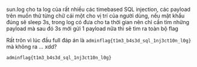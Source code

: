 sun.log cho ta log của rất nhiều các timebased SQL injection, các payload trên muốn thử từng chữ cái một cho vị trí của người dùng, nếu mật khẩu đúng sẽ sleep 3s, trong log có đưa cho ta thời gian nên chỉ cần tìm những payload mà sau đó 3s mới gửi 1 payload nữa thì sẽ tìm ra toàn bộ flag

Rất trôn vì lúc đầu full đáp án là `adminflag{t1m3_b4s3d_sql_1nj3ct10n_l0g}` mà không ra ... xdd?

`adminflag{t1m3_b4s3d_sql_1nj3ct10n_l0g}`